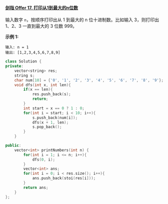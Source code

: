 #### [剑指 Offer 17. 打印从1到最大的n位数](https://leetcode-cn.com/problems/da-yin-cong-1dao-zui-da-de-nwei-shu-lcof/)

输入数字 `n`，按顺序打印出从 1 到最大的 n 位十进制数。比如输入 3，则打印出 1、2、3 一直到最大的 3 位数 999。

**示例 1:**

```
输入: n = 1
输出: [1,2,3,4,5,6,7,8,9]
```

 
```c++
class Solution {
private:
    vector<string> res;
    string s;
    char num[10] = {'0', '1', '2', '3', '4', '5', '6', '7', '8', '9'};
    void dfs(int x, int len){
        if(x == len){
            res.push_back(s);
            return;
        }
        int start = x == 0 ? 1 : 0;
        for(int i = start; i < 10; i++){
            s.push_back(num[i]);
            dfs(x + 1, len);
            s.pop_back();
        }
    }

public:
    vector<int> printNumbers(int n) {
        for(int i = 1; i <= n; i++){
            dfs(0, i);
        }
        vector<int> ans;
        for(int i = 0; i < res.size(); i++){
            ans.push_back(stoi(res[i]));
        }
        return ans;
    }
};
```

